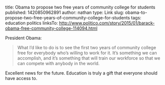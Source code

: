 title: Obama to propose two free years of community college for students
published: 1420850962891
author: nathan
type: Link
slug: obama-to-propose-two-free-years-of-community-college-for-students
tags: education
politics
linksTo: http://www.politico.com/story/2015/01/barack-obama-free-community-college-114094.html


President Obama:

> What I’d like to do is to see the first two years of community college
> free for everybody who’s willing to work for it.  It’s something we can 
> accomplish, and it’s something that will train our workforce so that
> we can compete with anybody in the world.

Excellent news for the future.  Education is truly a gift that everyone should have access to.